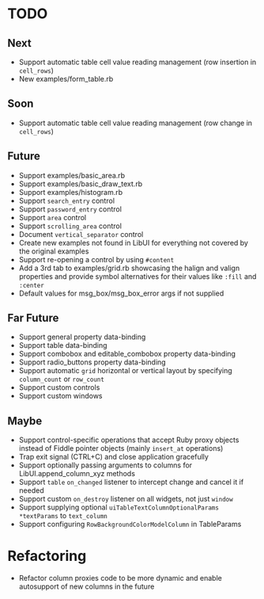 # TODO

## Next

- Support automatic table cell value reading management (row insertion in `cell_rows`)
- New examples/form_table.rb

## Soon

- Support automatic table cell value reading management (row change in `cell_rows`)

## Future

- Support examples/basic_area.rb
- Support examples/basic_draw_text.rb
- Support examples/histogram.rb
- Support `search_entry` control
- Support `password_entry` control
- Support `area` control
- Support `scrolling_area` control
- Document `vertical_separator` control
- Create new examples not found in LibUI for everything not covered by the original examples
- Support re-opening a control by using `#content`
- Add a 3rd tab to examples/grid.rb showcasing the halign and valign properties and provide symbol alternatives for their values like `:fill` and `:center`
- Default values for msg_box/msg_box_error args if not supplied

## Far Future
- Support general property data-binding
- Support table data-binding
- Support combobox and editable_combobox property data-binding
- Support radio_buttons property data-binding
- Support automatic `grid` horizontal or vertical layout by specifying `column_count` or `row_count`
- Support custom controls
- Support custom windows

## Maybe

- Support control-specific operations that accept Ruby proxy objects instead of Fiddle pointer objects (mainly `insert_at` operations)
- Trap exit signal (CTRL+C) and close application gracefully
- Support optionally passing arguments to columns for LibUI.append_column_xyz methods
- Support `table` `on_changed` listener to intercept change and cancel it if needed
- Support custom `on_destroy` listener on all widgets, not just `window`
- Support supplying optional `uiTableTextColumnOptionalParams *textParams` to `text_column`
- Support configuring `RowBackgroundColorModelColumn` in TableParams

# Refactoring

- Refactor column proxies code to be more dynamic and enable autosupport of new columns in the future
